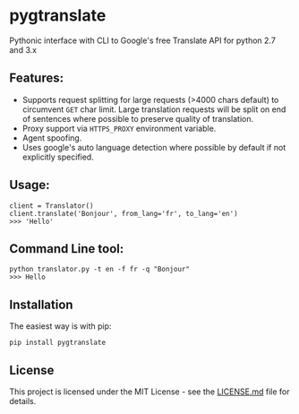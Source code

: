 # pygtranslate

Pythonic interface with CLI to Google's free Translate API for python 2.7 and 3.x

## Features:
* Supports request splitting for large requests (>4000 chars default) to circumvent `GET` char limit. Large translation requests will be split on end of sentences where possible to preserve quality of translation.
* Proxy support via `HTTPS_PROXY` environment variable.
* Agent spoofing.
* Uses google's auto language detection where possible by default if not explicitly specified.

## Usage:
```
client = Translator()
client.translate('Bonjour', from_lang='fr', to_lang='en')
>>> 'Hello'
```

## Command Line tool:
```
python translator.py -t en -f fr -q "Bonjour"
>>> Hello
```

## Installation

The easiest way is with pip:
```
pip install pygtranslate
```

## License

This project is licensed under the MIT License - see the [LICENSE.md](LICENSE.txt) file for details.